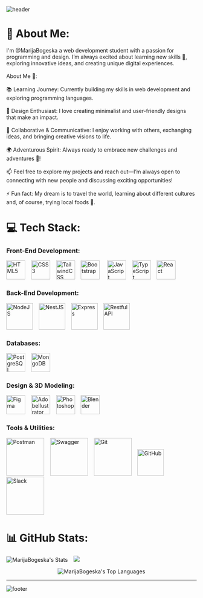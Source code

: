 ![header](https://capsule-render.vercel.app/api?type=waving&height=270&color=03045e&text=Full-Stack%20Web%20Developer&section=header&reversal=false&fontColor=FFF&animation=fadeIn&fontSize=40&textBg=false)

# 💫 About Me:
I'm @MarijaBogeska a web development student with a passion for programming and design. I’m always excited about learning new skills 🌱, exploring innovative ideas, and creating unique digital experiences.<br><br>About Me 🌟:<br><br>📚 Learning Journey: Currently building my skills in web development and exploring programming languages.<br><br>🎨 Design Enthusiast: I love creating minimalist and user-friendly designs that make an impact.<br><br>🤝 Collaborative & Communicative: I enjoy working with others, exchanging ideas, and bringing creative visions to life.<br><br>🌍 Adventurous Spirit: Always ready to embrace new challenges and adventures 🚀!<br><br>📫 Feel free to explore my projects and reach out—I’m always open to connecting with new people and discussing exciting opportunities!<br><br>⚡ Fun fact: My dream is to travel the world, learning about different cultures and, of course, trying local foods 🍜.


# 💻 Tech Stack:
### Front-End Development:
<p>
<img src="https://cdn.jsdelivr.net/gh/devicons/devicon@latest/icons/html5/html5-original.svg" width="50" height="50" alt="HTML5" title="HTML-HyperText Markup Language" />&nbsp;&nbsp;&nbsp;
<img src="https://cdn.jsdelivr.net/gh/devicons/devicon@latest/icons/css3/css3-original.svg" width="50" height="50" alt="CSS3" title="CSS3-Cascading Style Sheets"/>&nbsp;&nbsp;&nbsp;
<img src="https://cdn.jsdelivr.net/gh/devicons/devicon@latest/icons/tailwindcss/tailwindcss-original.svg" width="50" height="50" alt="TailwindCSS" title="TailwindCSS" />&nbsp;&nbsp;&nbsp;
<img src="https://cdn.jsdelivr.net/gh/devicons/devicon@latest/icons/bootstrap/bootstrap-original.svg"  width="50" height="50" alt="Bootstrap" title="Bootstrap CSS"/> &nbsp;&nbsp;&nbsp;
<img src="https://cdn.jsdelivr.net/gh/devicons/devicon@latest/icons/javascript/javascript-plain.svg"  width="50" height="50" alt="JavaScript" title="JavaScript-programming language" />&nbsp;&nbsp;&nbsp;
<img src="https://cdn.jsdelivr.net/gh/devicons/devicon@latest/icons/typescript/typescript-plain.svg" width="50" height="50" alt="TypeScript" title="TypeScript-typed programming language of JS" />&nbsp;&nbsp;&nbsp;
<img src="https://cdn.jsdelivr.net/gh/devicons/devicon@latest/icons/react/react-original.svg" width="50" height="50" alt="React"  title="React-JavaScript library"/>&nbsp;&nbsp;&nbsp;
</p>

### Back-End Development:
<p>
<img src="https://cdn.jsdelivr.net/gh/devicons/devicon@latest/icons/nodejs/nodejs-original-wordmark.svg"  width="70" height="70" alt="NodeJS" title="NodeJS-JavaScript runtime environment"/>&nbsp;&nbsp;&nbsp;
<img src="https://cdn.jsdelivr.net/gh/devicons/devicon@latest/icons/nestjs/nestjs-original-wordmark.svg"  width="70" height="70" alt="NestJS" title="NestJS-Node.js framework"/>&nbsp;&nbsp;&nbsp;
<img src="https://cdn.jsdelivr.net/gh/devicons/devicon@latest/icons/express/express-original-wordmark.svg" width="70" height="70" alt="Express" title="Express-Node.js framework"/>&nbsp;&nbsp;&nbsp;
<img src="https://uxwing.com/wp-content/themes/uxwing/download/web-app-development/rest-api-icon.png"  width="70" height="70" alt="Restful API" title="Restful API-application programming interface"/>
</p>

### Databases:
<p>
<img src="https://cdn.jsdelivr.net/gh/devicons/devicon@latest/icons/postgresql/postgresql-original-wordmark.svg"  width="50" height="50" alt="PostgreSQL" title="PostgreSQL" />&nbsp;&nbsp;&nbsp;
<img src="https://cdn.jsdelivr.net/gh/devicons/devicon@latest/icons/mongodb/mongodb-original-wordmark.svg"  width="50" height="50" alt="MongoDB" title="MongoDB"/>&nbsp;&nbsp;&nbsp;
</p>

### Design & 3D Modeling:
<p>
<img src="https://cdn.jsdelivr.net/gh/devicons/devicon@latest/icons/figma/figma-original.svg"  width="50" height="50" alt="Figma" title="Figma" />&nbsp;&nbsp;&nbsp;
<img src="https://cdn.jsdelivr.net/gh/devicons/devicon@latest/icons/illustrator/illustrator-original.svg" width="50" height="50" alt="AdobeIlustrator"  title="AdobeIlustrator"/>&nbsp;&nbsp;&nbsp;
<img src="https://cdn.jsdelivr.net/gh/devicons/devicon@latest/icons/photoshop/photoshop-original.svg" width="50" height="50" alt="Photoshop" title="Photoshop" />&nbsp;&nbsp;&nbsp;
<img src="https://cdn.jsdelivr.net/gh/devicons/devicon@latest/icons/blender/blender-original.svg"  width="50" height="50" alt="Blender" title="Blender"/>&nbsp;&nbsp;&nbsp;
</p>

### Tools & Utilities:
<p>
<img src="https://cdn.jsdelivr.net/gh/devicons/devicon@latest/icons/postman/postman-original-wordmark.svg"  width="100" height="100" alt="Postman" title="Postman"/>&nbsp;&nbsp;&nbsp;
<img src="https://cdn.jsdelivr.net/gh/devicons/devicon@latest/icons/swagger/swagger-original-wordmark.svg" width="100" height="100" alt="Swagger" title="Swagger-API documentation"/>&nbsp;&nbsp;&nbsp;
<img src="https://cdn.jsdelivr.net/gh/devicons/devicon@latest/icons/git/git-original-wordmark.svg"   width="100" height="100" alt="Git" title="Git" />&nbsp;&nbsp;&nbsp;
<img src="https://cdn.jsdelivr.net/gh/devicons/devicon@latest/icons/github/github-original-wordmark.svg" width="70" height="70" alt="GitHub" title="GitHub" />&nbsp;&nbsp;&nbsp;
<img src="https://cdn.jsdelivr.net/gh/devicons/devicon@latest/icons/slack/slack-original-wordmark.svg" width="100" height="100" alt="Slack"  title="Slack"/>&nbsp;&nbsp;&nbsp;
</p>


# 📊 GitHub Stats:
![MarijaBogeska's Stats](https://github-readme-stats.vercel.app/api?username=MarijaBogeska&theme=algolia&show_icons=true&hide_border=false&count_private=true)&nbsp;&nbsp;&nbsp;
![](https://nirzak-streak-stats.vercel.app/?user=MarijaBogeska&theme=algolia&show_border=false)
<div align=center>
  
  ![MarijaBogeska's Top Languages](https://github-readme-stats.vercel.app/api/top-langs/?username=MarijaBogeska&theme=algolia&show_icons=true&hide_border=false&layout=compact)
  
</div>

---

![footer](https://capsule-render.vercel.app/api?type=waving&height=270&color=03045e&text=Let’s%20collaborate%20and%20learn%20together!&section=footer&reversal=false&fontColor=FFF&animation=fadeIn&fontSize=40&textBg=false)
